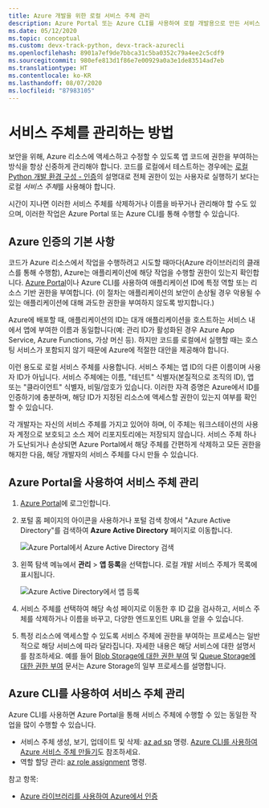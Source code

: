 ```yaml
---
title: Azure 개발을 위한 로컬 서비스 주체 관리
description: Azure Portal 또는 Azure CLI를 사용하여 로컬 개발용으로 만든 서비스 주체를 관리하는 방법입니다.
ms.date: 05/12/2020
ms.topic: conceptual
ms.custom: devx-track-python, devx-track-azurecli
ms.openlocfilehash: 8901a7ef9de7bbca31c5ba0352c79a4ee2c5cdf9
ms.sourcegitcommit: 980efe813d1f86e7e00929a0a3e1de83514ad7eb
ms.translationtype: HT
ms.contentlocale: ko-KR
ms.lasthandoff: 08/07/2020
ms.locfileid: "87983105"
---
```

# <a name="how-to-manage-service-principals"></a>서비스 주체를 관리하는 방법

보안을 위해, Azure 리소스에 액세스하고 수정할 수 있도록 앱 코드에 권한을 부여하는 방식을 항상 신중하게 관리해야 합니다. 코드를 로컬에서 테스트하는 경우에는 [로컬 Python 개발 환경 구성 - 인증](configure-local-development-environment.md#configure-authentication)의 설명대로 전체 권한이 있는 사용자로 실행하기 보다는 로컬 *서비스 주체*를 사용해야 합니다.

시간이 지나면 이러한 서비스 주체를 삭제하거나 이름을 바꾸거나 관리해야 할 수도 있으며, 이러한 작업은 Azure Portal 또는 Azure CLI를 통해 수행할 수 있습니다.

## <a name="basics-of-azure-authorization"></a>Azure 인증의 기본 사항

코드가 Azure 리소스에서 작업을 수행하려고 시도할 때마다(Azure 라이브러리의 클래스를 통해 수행함), Azure는 애플리케이션에 해당 작업을 수행할 권한이 있는지 확인합니다. [Azure Portal](https://portal.azure.com)이나 Azure CLI를 사용하여 애플리케이션 ID에 특정 역할 또는 리소스 기반 권한을 부여합니다. (이 절차는 애플리케이션의 보안이 손상될 경우 악용될 수 있는 애플리케이션에 대해 과도한 권한을 부여하지 않도록 방지합니다.)

Azure에 배포할 때, 애플리케이션의 ID는 대개 애플리케이션을 호스트하는 서비스 내에서 앱에 부여한 이름과 동일합니다(예: 관리 ID가 활성화된 경우 Azure App Service, Azure Functions, 가상 머신 등). 하지만 코드를 로컬에서 실행할 때는 호스팅 서비스가 포함되지 않기 때문에 Azure에 적절한 대안을 제공해야 합니다.

이런 용도로 로컬 서비스 주체를 사용합니다. 서비스 주체는 앱 ID의 다른 이름이며 사용자 ID가 아닙니다. 서비스 주체에는 이름, "테넌트" 식별자(본질적으로 조직의 ID), 앱 또는 "클라이언트" 식별자, 비밀/암호가 있습니다. 이러한 자격 증명은 Azure에서 ID를 인증하기에 충분하며, 해당 ID가 지정된 리소스에 액세스할 권한이 있는지 여부를 확인할 수 있습니다.

각 개발자는 자신의 서비스 주체를 가지고 있어야 하며, 이 주체는 워크스테이션의 사용자 계정으로 보호되고 소스 제어 리포지토리에는 저장되지 않습니다. 서비스 주체 하나가 도난되거나 손상되면 Azure Portal에서 해당 주체를 간편하게 삭제하고 모든 권한을 해지한 다음, 해당 개발자의 서비스 주체를 다시 만들 수 있습니다.

## <a name="manage-service-principals-using-the-azure-portal"></a>Azure Portal을 사용하여 서비스 주체 관리

1. [Azure Portal](https://portal.azure.com)에 로그인합니다.

1. 포털 홈 페이지의 아이콘을 사용하거나 포털 검색 창에서 "Azure Active Directory"를 검색하여 **Azure Active Directory** 페이지로 이동합니다.

    ![Azure Portal에서 Azure Active Directory 검색](media/how-to-manage-service-principals/azure-ad-portal-search.png)

1. 왼쪽 탐색 메뉴에서 **관리** > **앱 등록**을 선택합니다. 로컬 개발 서비스 주체가 목록에 표시됩니다.

    ![Azure Active Directory에서 앱 등록](media/how-to-manage-service-principals/azure-ad-app-registrations.png)

1. 서비스 주체를 선택하여 해당 속성 페이지로 이동한 후 ID 값을 검사하고, 서비스 주체를 삭제하거나 이름을 바꾸고, 다양한 엔드포인트 URL을 얻을 수 있습니다.

1. 특정 리소스에 액세스할 수 있도록 서비스 주체에 권한을 부여하는 프로세스는 일반적으로 해당 서비스에 따라 달라집니다. 자세한 내용은 해당 서비스에 대한 설명서를 참조하세요. 예를 들어 [Blob Storage에 대한 권한 부여](/azure/storage/common/storage-auth-aad-rbac-portal) 및 [Queue Storage에 대한 권한 부여](/azure/storage/common/storage-auth-aad-rbac-portal) 문서는 Azure Storage의 일부 프로세스를 설명합니다.

## <a name="manage-service-principals-using-the-azure-cli"></a>Azure CLI를 사용하여 서비스 주체 관리

Azure CLI를 사용하면 Azure Portal을 통해 서비스 주체에 수행할 수 있는 동일한 작업을 많이 수행할 수 있습니다.

- 서비스 주체 생성, 보기, 업데이트 및 삭제: [az ad sp](/cli/azure/ad/sp?view=azure-cli-latest) 명령. [Azure CLI를 사용하여 Azure 서비스 주체 만들기](/cli/azure/create-an-azure-service-principal-azure-cli?view=azure-cli-latest)도 참조하세요.
- 역할 할당 관리: [az role assignment](/cli/azure/role/assignment?view=azure-cli-latest) 명령.

참고 항목:

- [Azure 라이브러리를 사용하여 Azure에서 인증](azure-sdk-authenticate.md)
